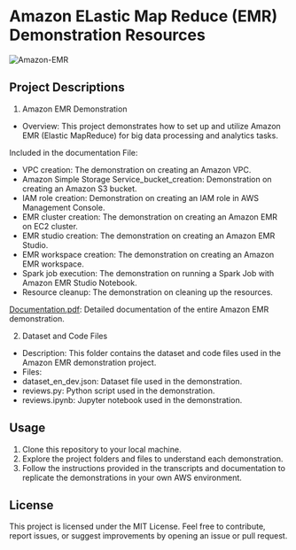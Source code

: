 # Amazon ELastic Map Reduce (EMR) Demonstration Resources

![Amazon-EMR](https://github.com/kevinndungu-source/EMR_Demonstration_Resources/assets/114335263/2bd46564-6d9a-4e65-b242-39e428e2f70f)

## Project Descriptions
1. Amazon EMR Demonstration
-	Overview: This project demonstrates how to set up and utilize Amazon EMR (Elastic MapReduce) for big data processing and analytics tasks.

Included in the documentation File:
-	VPC creation: The demonstration on creating an Amazon VPC.
-	Amazon Simple Storage Service_bucket_creation: Demonstration on creating an Amazon S3 bucket.
-	IAM role creation: Demonstration on creating an IAM role in AWS Management Console.
-	EMR cluster creation: The demonstration on creating an Amazon EMR on EC2 cluster.
-	EMR studio creation: The demonstration on creating an Amazon EMR Studio.
-	EMR workspace creation: The demonstration on creating an Amazon EMR workspace.
-	Spark job execution: The demonstration on running a Spark Job with Amazon EMR Studio Notebook.
-	Resource cleanup: The demonstration on cleaning up the resources.

[Documentation.pdf](https://drive.google.com/file/d/1zxrx1NdSQPI7zsVkzujVUDtXZfiq8G71/view?usp=drive_link): Detailed documentation of the entire Amazon EMR demonstration.

2. Dataset and Code Files
-	Description: This folder contains the dataset and code files used in the Amazon EMR demonstration project.
-	Files:
-	dataset_en_dev.json: Dataset file used in the demonstration.
-	reviews.py: Python script used in the demonstration.
-	reviews.ipynb: Jupyter notebook used in the demonstration.

## Usage
1.	Clone this repository to your local machine.
2.	Explore the project folders and files to understand each demonstration.
3.	Follow the instructions provided in the transcripts and documentation to replicate the demonstrations in your own AWS environment.

## License
This project is licensed under the MIT License.
Feel free to contribute, report issues, or suggest improvements by opening an issue or pull request.
